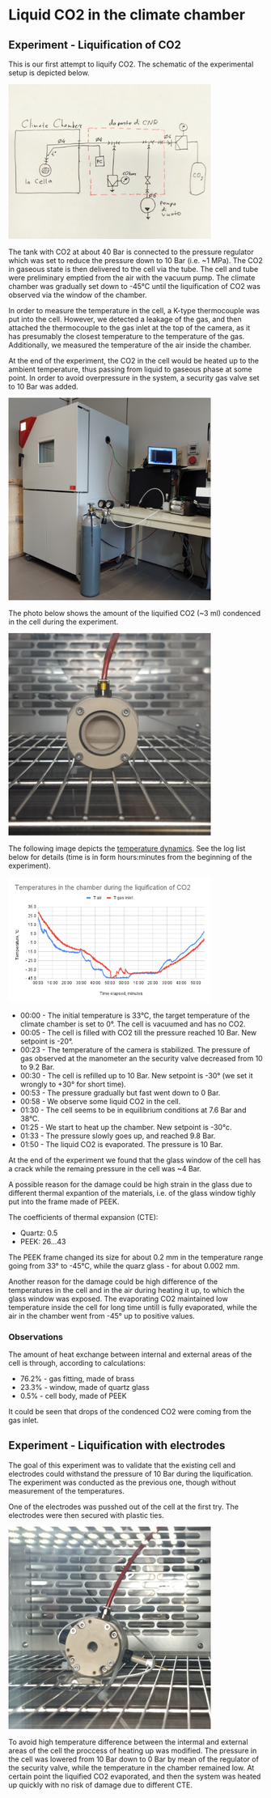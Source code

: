 # Liquid CO2 in the climate chamber

## Experiment - Liquification of CO2
This is our first attempt to liquify CO2. The schematic of the experimental setup is depicted below.

<img alt="Drawing of the experiment setup" src="/img/2024-09-18 - Experiment setup.jpg" width=400px>

The tank with CO2 at about 40 Bar is connected to the pressure regulator which was set to reduce the pressure down to 10 Bar (i.e. ~1 MPa). The CO2 in gaseous state is then delivered to the cell via the tube. The cell and tube were preliminary emptied from the air with the vacuum pump. The climate chamber was gradually set down to -45&deg;C until the liquification of CO2 was observed via the window of the chamber.

In order to measure the temperature in the cell, a K-type thermocouple was put into the cell. However, we detected a leakage of the gas, and then attached the thermocouple to the gas inlet at the top of the camera, as it has presumably the closest temperature to the temperature of the gas. Additionally, we measured the temperature of the air inside the chamber.

At the end of the experiment, the CO2 in the cell would be heated up to the ambient temperature, thus passing from liquid to gaseous phase at some point. In order to avoid overpressure in the system, a security gas valve set to 10 Bar was added.

<img alt="Equimpent in the room" src="/img/20240919_113345.jpg" width=400px>

The photo below shows the amount of the liquified CO2 (~3 ml) condenced in the cell during the experiment. 

<img alt="The cell in the chamber" src="/img/20240919_125246.jpg" width=400px>

The following image depicts the [temperature dynamics](</logs/2024-09-19 113036.tsv>). See the log list below for details (time is in form hours:minutes from the beginning of the experiment).

<img alt="Temperature curves in the chamber" src="/img/2024-09-19 - Temperatures in the chamber during the liquification of CO2.png" width=400px>

* 00:00 - The initial temperature is 33&deg;C, the target temperature of the climate chamber is set to 0&deg;. The cell is vacuumed and has no CO2.
* 00:05 - The cell is filled with CO2 till the pressure reached 10 Bar. New setpoint is -20&deg;. 
* 00:23 - The temperature of the camera is stabilized. The pressure of gas observed at the manometer an the security valve decreased from 10 to 9.2 Bar.
* 00:30 - The cell is refilled up to 10 Bar. New setpoint is -30&deg; (we set it wrongly to +30&deg; for short time).
* 00:53 - The pressure gradually but fast went down to 0 Bar.
* 00:58 - We observe some liquid CO2 in the cell.
* 01:30 - The cell seems to be in equilibrium conditions at 7.6 Bar and 38&deg;C.
* 01:25 - We start to heat up the chamber. New setpoint is -30&deg;c.
* 01:33 - The pressure slowly goes up, and reached 9.8 Bar.
* 01:50 - The liquid CO2 is evaporated. The pressure is 10 Bar.

At the end of the experiment we found that the glass window of the cell has a crack while the remaing pressure in the cell was ~4 Bar. 

A possible reason for the damage could be high strain in the glass due to different thermal expantion of the materials, i.e. of the glass window tighly put into the frame made of PEEK.

The coefficients of thermal expansion (CTE):
* Quartz: 0.5
* PEEK: 26...43

The PEEK frame changed its size for about 0.2 mm in the temperature range going from 33&deg; to -45&deg;C, while the quarz glass - for about 0.002 mm.

Another reason for the damage could be high difference of the temperatures in the cell and in the air during heating it up, to which the glass window was exposed. The evaporating CO2 maintained low temperature inside the cell for long time untill is fully evaporated, while the air in the chamber went from -45&deg; up to positive values.

### Observations
The amount of heat exchange between internal and external areas of the cell is through, according to calculations:
* 76.2% - gas fitting, made of brass
* 23.3% - window, made of quartz glass
* 0.5% - cell body, made of PEEK

It could be seen that drops of the condenced CO2 were coming from the gas inlet.

## Experiment - Liquification with electrodes
The goal of this experiment was to validate that the existing cell and electrodes could withstand the pressure of 10 Bar during the liquification. The experiment was conducted as the previous one, though without measurement of the temperatures.

One of the electrodes was pusshed out of the cell at the first try. The electrodes were then secured with plastic ties.

<img alt="The cell in the chamber" src="/img/2024-09-24 - Cell with probes.jpg" width=400px>

To avoid high temperature difference between the intermal and external areas of the cell the proccess of heating up was modified. The pressure in the cell was lowered from 10 Bar down to 0 Bar by mean of the regulator of the security valve, while the temperature in the chamber remained low. At certain point the liquified CO2 evaporated, and then the system was heated up quickly with no risk of damage due to different CTE.
